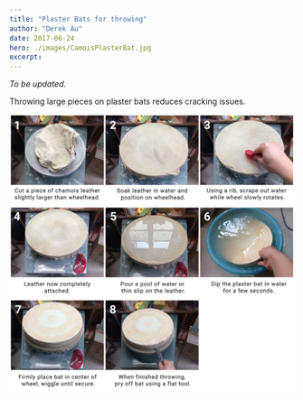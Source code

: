 ```yaml
---
title: "Plaster Bats for throwing"
author: "Derek Au"
date: 2017-06-24
hero: ./images/CamoisPlasterBat.jpg
excerpt: 
---
```


_To be updated._

Throwing large pieces on plaster bats reduces cracking issues.

![](./images/CamoisPlasterBat.jpg)

